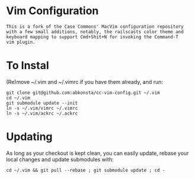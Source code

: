 # Vim Configuration

    This is a fork of the Case Commons' MacVim configuration repository
    with a few small additions, notably, the railscasts color theme and
    keyboard mapping to support Cmd+Shit+N for invoking the Command-T
    vim plugin.

# To Instal

(Re)move ~/.vim and ~/.vimrc if you have them already, and run:

    git clone git@github.com:abkonsta/cc-vim-config.git ~/.vim
    cd ~/.vim
    git submodule update --init
    ln -s ~/.vim/vimrc ~/.vimrc
    ln -s ~/.vim/ackrc ~/.ackrc

# Updating

As long as your checkout is kept clean, you can easily update, rebase your local changes and update submodules with:

    cd ~/.vim && git pull --rebase ; git submodule update ; cd -
